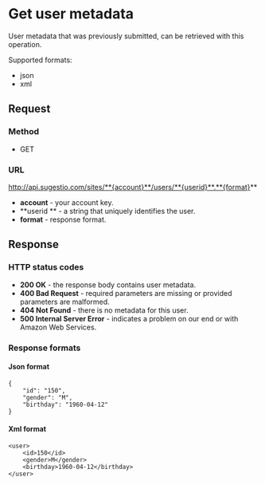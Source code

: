 # Get user metadata
User metadata that was previously submitted, can be retrieved with this operation.

Supported formats:

* json
* xml

## Request

### Method

* GET

### URL

http://api.sugestio.com/sites/**{account}**/users/**{userid}**.**{format}**

* **account** - your account key.
* **userid ** - a string that uniquely identifies the user.
* **format** - response format.

## Response

### HTTP status codes

* **200 OK** - the response body contains user metadata.
* **400 Bad Request** - required parameters are missing or provided parameters are malformed.
* **404 Not Found** - there is no metadata for this user.
* **500 Internal Server Error** - indicates a problem on our end or with Amazon Web Services.

### Response formats

#### Json format

	{
		"id": "150",
		"gender": "M",
		"birthday": "1960-04-12"
	}
	
#### Xml format

	<user>
		<id>150</id>
		<gender>M</gender>
		<birthday>1960-04-12</birthday>
	</user>	